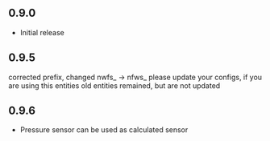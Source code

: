<!-- https://developers.home-assistant.io/docs/add-ons/presentation#keeping-a-changelog -->
## 0.9.0

- Initial release

## 0.9.5

corrected prefix, changed nwfs_ -> nfws_
please update your configs, if you are using this entities
old entities remained, but are not updated

## 0.9.6
- Pressure sensor can be used as calculated sensor
